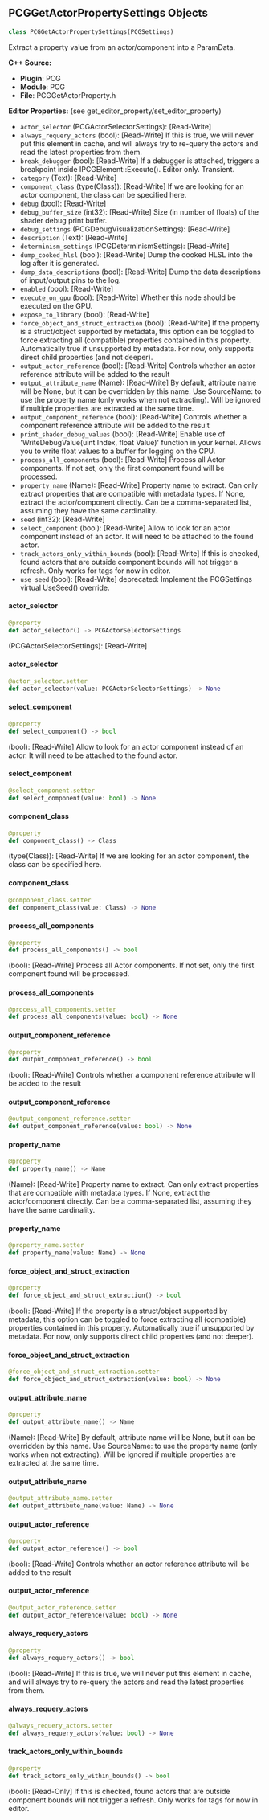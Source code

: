 ## PCGGetActorPropertySettings Objects

```python
class PCGGetActorPropertySettings(PCGSettings)
```

Extract a property value from an actor/component into a ParamData.

**C++ Source:**

- **Plugin**: PCG
- **Module**: PCG
- **File**: PCGGetActorProperty.h

**Editor Properties:** (see get_editor_property/set_editor_property)

- ``actor_selector`` (PCGActorSelectorSettings):  [Read-Write]
- ``always_requery_actors`` (bool):  [Read-Write] If this is true, we will never put this element in cache, and will always try to re-query the actors and read the latest properties from them.
- ``break_debugger`` (bool):  [Read-Write] If a debugger is attached, triggers a breakpoint inside IPCGElement::Execute(). Editor only. Transient.
- ``category`` (Text):  [Read-Write]
- ``component_class`` (type(Class)):  [Read-Write] If we are looking for an actor component, the class can be specified here.
- ``debug`` (bool):  [Read-Write]
- ``debug_buffer_size`` (int32):  [Read-Write] Size (in number of floats) of the shader debug print buffer.
- ``debug_settings`` (PCGDebugVisualizationSettings):  [Read-Write]
- ``description`` (Text):  [Read-Write]
- ``determinism_settings`` (PCGDeterminismSettings):  [Read-Write]
- ``dump_cooked_hlsl`` (bool):  [Read-Write] Dump the cooked HLSL into the log after it is generated.
- ``dump_data_descriptions`` (bool):  [Read-Write] Dump the data descriptions of input/output pins to the log.
- ``enabled`` (bool):  [Read-Write]
- ``execute_on_gpu`` (bool):  [Read-Write] Whether this node should be executed on the GPU.
- ``expose_to_library`` (bool):  [Read-Write]
- ``force_object_and_struct_extraction`` (bool):  [Read-Write] If the property is a struct/object supported by metadata, this option can be toggled to force extracting all (compatible) properties contained in this property. Automatically true if unsupported by metadata. For now, only supports direct child properties (and not deeper).
- ``output_actor_reference`` (bool):  [Read-Write] Controls whether an actor reference attribute will be added to the result
- ``output_attribute_name`` (Name):  [Read-Write] By default, attribute name will be None, but it can be overridden by this name. Use
  SourceName: to use the property name (only works when not extracting). Will be ignored if multiple properties are extracted at the same time.
- ``output_component_reference`` (bool):  [Read-Write] Controls whether a component reference attribute will be added to the result
- ``print_shader_debug_values`` (bool):  [Read-Write] Enable use of 'WriteDebugValue(uint Index, float Value)' function in your kernel. Allows you to write float values to a buffer for logging on the CPU.
- ``process_all_components`` (bool):  [Read-Write] Process all Actor components. If not set, only the first component found will be processed.
- ``property_name`` (Name):  [Read-Write] Property name to extract. Can only extract properties that are compatible with metadata types. If None, extract the actor/component directly. Can be a comma-separated list, assuming they have the same cardinality.
- ``seed`` (int32):  [Read-Write]
- ``select_component`` (bool):  [Read-Write] Allow to look for an actor component instead of an actor. It will need to be attached to the found actor.
- ``track_actors_only_within_bounds`` (bool):  [Read-Write] If this is checked, found actors that are outside component bounds will not trigger a refresh. Only works for tags for now in editor.
- ``use_seed`` (bool):  [Read-Write]
  deprecated: Implement the PCGSettings virtual UseSeed() override.

<a id="unreal.PCGGetActorPropertySettings.actor_selector"></a>

#### actor_selector

```python
@property
def actor_selector() -> PCGActorSelectorSettings
```

(PCGActorSelectorSettings):  [Read-Write]

<a id="unreal.PCGGetActorPropertySettings.actor_selector"></a>

#### actor_selector

```python
@actor_selector.setter
def actor_selector(value: PCGActorSelectorSettings) -> None
```

<a id="unreal.PCGGetActorPropertySettings.select_component"></a>

#### select_component

```python
@property
def select_component() -> bool
```

(bool):  [Read-Write] Allow to look for an actor component instead of an actor. It will need to be attached to the found actor.

<a id="unreal.PCGGetActorPropertySettings.select_component"></a>

#### select_component

```python
@select_component.setter
def select_component(value: bool) -> None
```

<a id="unreal.PCGGetActorPropertySettings.component_class"></a>

#### component_class

```python
@property
def component_class() -> Class
```

(type(Class)):  [Read-Write] If we are looking for an actor component, the class can be specified here.

<a id="unreal.PCGGetActorPropertySettings.component_class"></a>

#### component_class

```python
@component_class.setter
def component_class(value: Class) -> None
```

<a id="unreal.PCGGetActorPropertySettings.process_all_components"></a>

#### process_all_components

```python
@property
def process_all_components() -> bool
```

(bool):  [Read-Write] Process all Actor components. If not set, only the first component found will be processed.

<a id="unreal.PCGGetActorPropertySettings.process_all_components"></a>

#### process_all_components

```python
@process_all_components.setter
def process_all_components(value: bool) -> None
```

<a id="unreal.PCGGetActorPropertySettings.output_component_reference"></a>

#### output_component_reference

```python
@property
def output_component_reference() -> bool
```

(bool):  [Read-Write] Controls whether a component reference attribute will be added to the result

<a id="unreal.PCGGetActorPropertySettings.output_component_reference"></a>

#### output_component_reference

```python
@output_component_reference.setter
def output_component_reference(value: bool) -> None
```

<a id="unreal.PCGGetActorPropertySettings.property_name"></a>

#### property_name

```python
@property
def property_name() -> Name
```

(Name):  [Read-Write] Property name to extract. Can only extract properties that are compatible with metadata types. If None, extract the actor/component directly. Can be a comma-separated list, assuming they have the same cardinality.

<a id="unreal.PCGGetActorPropertySettings.property_name"></a>

#### property_name

```python
@property_name.setter
def property_name(value: Name) -> None
```

<a id="unreal.PCGGetActorPropertySettings.force_object_and_struct_extraction"></a>

#### force_object_and_struct_extraction

```python
@property
def force_object_and_struct_extraction() -> bool
```

(bool):  [Read-Write] If the property is a struct/object supported by metadata, this option can be toggled to force extracting all (compatible) properties contained in this property. Automatically true if unsupported by metadata. For now, only supports direct child properties (and not deeper).

<a id="unreal.PCGGetActorPropertySettings.force_object_and_struct_extraction"></a>

#### force_object_and_struct_extraction

```python
@force_object_and_struct_extraction.setter
def force_object_and_struct_extraction(value: bool) -> None
```

<a id="unreal.PCGGetActorPropertySettings.output_attribute_name"></a>

#### output_attribute_name

```python
@property
def output_attribute_name() -> Name
```

(Name):  [Read-Write] By default, attribute name will be None, but it can be overridden by this name. Use
SourceName: to use the property name (only works when not extracting). Will be ignored if multiple properties are extracted at the same time.

<a id="unreal.PCGGetActorPropertySettings.output_attribute_name"></a>

#### output_attribute_name

```python
@output_attribute_name.setter
def output_attribute_name(value: Name) -> None
```

<a id="unreal.PCGGetActorPropertySettings.output_actor_reference"></a>

#### output_actor_reference

```python
@property
def output_actor_reference() -> bool
```

(bool):  [Read-Write] Controls whether an actor reference attribute will be added to the result

<a id="unreal.PCGGetActorPropertySettings.output_actor_reference"></a>

#### output_actor_reference

```python
@output_actor_reference.setter
def output_actor_reference(value: bool) -> None
```

<a id="unreal.PCGGetActorPropertySettings.always_requery_actors"></a>

#### always_requery_actors

```python
@property
def always_requery_actors() -> bool
```

(bool):  [Read-Write] If this is true, we will never put this element in cache, and will always try to re-query the actors and read the latest properties from them.

<a id="unreal.PCGGetActorPropertySettings.always_requery_actors"></a>

#### always_requery_actors

```python
@always_requery_actors.setter
def always_requery_actors(value: bool) -> None
```

<a id="unreal.PCGGetActorPropertySettings.track_actors_only_within_bounds"></a>

#### track_actors_only_within_bounds

```python
@property
def track_actors_only_within_bounds() -> bool
```

(bool):  [Read-Only] If this is checked, found actors that are outside component bounds will not trigger a refresh. Only works for tags for now in editor.

<a id="unreal.PCGPropertyToParamDataSettings"></a>